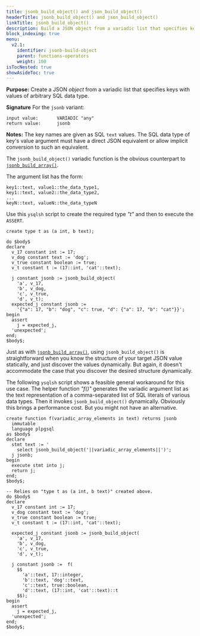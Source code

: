```yaml
---
title: jsonb_build_object() and json_build_object()
headerTitle: jsonb_build_object() and json_build_object()
linkTitle: jsonb_build_object() 
description: Build a JSON object from a variadic list that specifies keys with values of arbitrary SQL data type.
block_indexing: true
menu:
  v2.1:
    identifier: jsonb-build-object
    parent: functions-operators
    weight: 100
isTocNested: true
showAsideToc: true
---
```


**Purpose:** Create a JSON _object_ from a variadic list that specifies keys with values of arbitrary SQL data type.

**Signature** For the `jsonb` variant:

```
input value:       VARIADIC "any"
return value:      jsonb
```

**Notes:** The key names are given as SQL `text` values. The SQL data type of key's value argument must have a direct JSON equivalent or allow implicit conversion to such an equivalent.

The `jsonb_build_object()` variadic function is the obvious counterpart to [`jsonb_build_array()`](../jsonb-build-array).

The argument list has the form:

```
key1::text, value1::the_data_type1,
key1::text, value2::the_data_type2,
...
keyN::text, valueN::the_data_typeN
```

Use this `ysqlsh` script to create the required type _"t"_ and then to execute the `ASSERT`.

```postgresql
create type t as (a int, b text);

do $body$
declare
  v_17 constant int := 17;
  v_dog constant text := 'dog';
  v_true constant boolean := true;
  v_t constant t := (17::int, 'cat'::text);

  j constant jsonb := jsonb_build_object(
    'a', v_17,
    'b', v_dog,
    'c', v_true,
    'd', v_t);
  expected_j constant jsonb := 
    '{"a": 17, "b": "dog", "c": true, "d": {"a": 17, "b": "cat"}}';
begin
  assert
    j = expected_j,
  'unexpected';
end;
$body$;
```

Just as with [`jsonb_build_array()`](../jsonb-build-array), using `jsonb_build_object()` is straightforward when you know the structure of your target JSON value statically, and just discover the values dynamically. But again, it doesn't accommodate the case that you discover the desired structure dynamically.

The following `ysqlsh` script shows a feasible general workaround for this use case. The helper function _"f()"_ generates the variadic argument list as the text representation of a comma-separated list of SQL literals of various data types. Then it invokes `jsonb_build_object()` dynamically. Obviously this brings a performance cost. But you might not have an alternative.

```postgresql
create function f(variadic_array_elements in text) returns jsonb
  immutable
  language plpgsql
as $body$
declare
  stmt text := '
    select jsonb_build_object('||variadic_array_elements||')';
  j jsonb;
begin
  execute stmt into j;
  return j;
end;
$body$;

-- Relies on "type t as (a int, b text)" created above.
do $body$
declare
  v_17 constant int := 17;
  v_dog constant text := 'dog';
  v_true constant boolean := true;
  v_t constant t := (17::int, 'cat'::text);

  expected_j constant jsonb := jsonb_build_object(
    'a', v_17,
    'b', v_dog,
    'c', v_true,
    'd', v_t);

  j constant jsonb :=  f(
    $$
      'a'::text, 17::integer,
      'b'::text, 'dog'::text,
      'c'::text, true::boolean,
      'd'::text, (17::int, 'cat'::text)::t
    $$);
begin
  assert
    j = expected_j,
  'unexpected';
end;
$body$;
```
